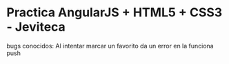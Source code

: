 # Practica AngularJS + HTML5 + CSS3 - Jeviteca

bugs conocidos:
Al intentar marcar un favorito da un error en la funciona push
